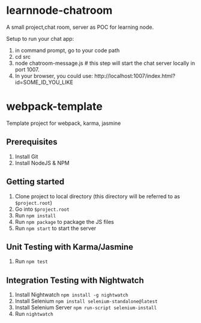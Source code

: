 # learnnode-chatroom
A small project,chat room,  server as POC for learning node. 

Setup to run your chat app: 
 1. in command prompt, go to your code path
 2. cd src
 3. node chatroom-message.js # this step will start the chat server locally in port 1007. 
 4. In your browser, you could use: http://localhost:1007/index.html?id=SOME_ID_YOU_LIKE


# webpack-template
Template project for webpack, karma, jasmine

## Prerequisites
1. Install Git
2. Install NodeJS & NPM

## Getting started
1. Clone project to local directory (this directory will be referred to as `$project.root`)
2. Go into `$project.root`
3. Run `npm install`
4. Run `npm package` to package the JS files
5. Run `npm start` to start the server
 
## Unit Testing with Karma/Jasmine
1. Run `npm test`

## Integration Testing with Nightwatch
1. Install Nightwatch `npm install -g nightwatch`
2. Install Selenium `npm install selenium-standalone@latest`
3. Install Selenium Server `npm run-script selenium-install`
4. Run `nightwatch`
